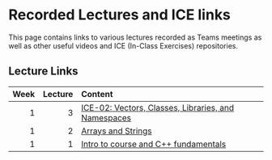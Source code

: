 # Recorded Lectures and ICE links

This page contains links to various lectures recorded as Teams meetings as well as other useful videos and ICE (In-Class Exercises) repositories.

## Lecture Links

|Week|Lecture|Content|
|---:|------:|:------|
| 1  | 3     | [ICE-02: Vectors, Classes, Libraries, and Namespaces](https://classroom.github.com/a/WsVfQ0KM) |
| 1  | 2     | [Arrays and Strings](https://livemissouristate.sharepoint.com/sites/CSC232-2023-FALL-DAEHN302/_layouts/15/stream.aspx?id=%2Fsites%2FCSC232%2D2023%2DFALL%2DDAEHN302%2FShared%20Documents%2FLectures%2FRecordings%2FCSC232%20%2D%20Lecture%202%2D20230823%5F122056%2DMeeting%20Recording%2Emp4) |
| 1  | 1     | [Intro to course and C++ fundamentals](https://livemissouristate.sharepoint.com/:v:/r/sites/CSC232-2023-FALL-DAEHN302/Shared%20Documents/Lectures/Recordings/CSC232%20-%20Lecture%201-20230821_122047-Meeting%20Recording.mp4?csf=1&web=1&e=2PhNmp&nav=eyJyZWZlcnJhbEluZm8iOnsicmVmZXJyYWxBcHAiOiJTdHJlYW1XZWJBcHAiLCJyZWZlcnJhbFZpZXciOiJTaGFyZURpYWxvZyIsInJlZmVycmFsQXBwUGxhdGZvcm0iOiJXZWIiLCJyZWZlcnJhbE1vZGUiOiJ2aWV3In19) |
